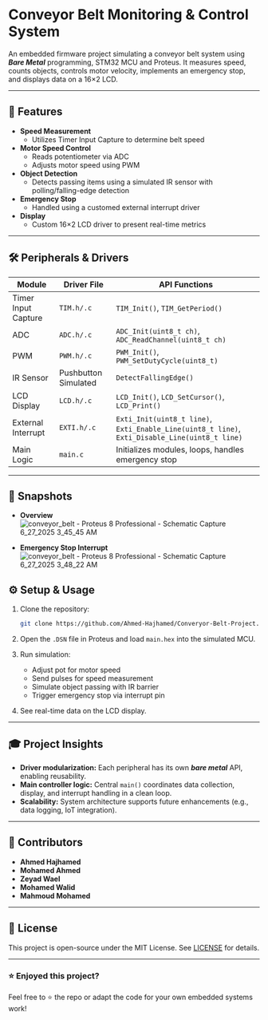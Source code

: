 # Conveyor Belt Monitoring & Control System

An embedded firmware project simulating a conveyor belt system using ***Bare Metal*** programming, STM32 MCU and Proteus. It measures speed, counts objects, controls motor velocity, implements an emergency stop, and displays data on a 16×2 LCD.

---

## 🚀 Features

- **Speed Measurement**  
  - Utilizes Timer Input Capture to determine belt speed
- **Motor Speed Control**  
  - Reads potentiometer via ADC  
  - Adjusts motor speed using PWM
- **Object Detection**  
  - Detects passing items using a simulated IR sensor with polling/falling-edge detection
- **Emergency Stop**  
  - Handled using a customed external interrupt driver
- **Display**  
  - Custom 16×2 LCD driver to present real-time metrics

---

## 🛠️ Peripherals & Drivers

| Module                | Driver File           | API Functions                                 |
|-----------------------|------------------------|-----------------------------------------------|
| Timer Input Capture   | `TIM.h/.c`             | `TIM_Init()`, `TIM_GetPeriod()` |
| ADC                   | `ADC.h/.c`             | `ADC_Init(uint8_t ch)`, `ADC_ReadChannel(uint8_t ch)`   |
| PWM                   | `PWM.h/.c`             | `PWM_Init()`, `PWM_SetDutyCycle(uint8_t)`     |
| IR Sensor             | Pushbutton Simulated    | `DetectFallingEdge()` |
| LCD Display           | `LCD.h/.c`             | `LCD_Init()`, `LCD_SetCursor()`, `LCD_Print()` |
| External Interrupt    | `EXTI.h/.c`             | `Exti_Init(uint8_t line)`, `Exti_Enable_Line(uint8_t line)`, `Exti_Disable_Line(uint8_t line)`|
| Main Logic            | `main.c`               | Initializes modules, loops, handles emergency stop |

---

## 📸 Snapshots
- **Overview**
  ![conveyor_belt - Proteus 8 Professional - Schematic Capture 6_27_2025 3_45_45 AM](https://github.com/user-attachments/assets/63736c45-19cc-4600-b065-92aad782d68c)

- **Emergency Stop Interrupt**
  ![conveyor_belt - Proteus 8 Professional - Schematic Capture 6_27_2025 3_48_22 AM](https://github.com/user-attachments/assets/d00fe226-b2c7-4897-a468-601131c39c4b)

## ⚙️ Setup & Usage

1. Clone the repository:  
   ```bash
   git clone https://github.com/Ahmed-Hajhamed/Converyor-Belt-Project.git

2. Open the `.DSN` file in Proteus and load `main.hex` into the simulated MCU.
3. Run simulation:

   * Adjust pot for motor speed
   * Send pulses for speed measurement
   * Simulate object passing with IR barrier
   * Trigger emergency stop via interrupt pin
4. See real-time data on the LCD display.

---

## 🎓 Project Insights

* **Driver modularization:** Each peripheral has its own ***bare metal*** API, enabling reusability.
* **Main controller logic:** Central `main()` coordinates data collection, display, and interrupt handling in a clean loop.
* **Scalability:** System architecture supports future enhancements (e.g., data logging, IoT integration).

---

## 🤝 Contributors

* **Ahmed Hajhamed**
* **Mohamed Ahmed**
* **Zeyad Wael**
* **Mohamed Walid**
* **Mahmoud Mohamed**

---

## 📄 License

This project is open-source under the MIT License. See [LICENSE](LICENSE) for details.

---

### ⭐ Enjoyed this project?

Feel free to ⭐ the repo or adapt the code for your own embedded systems work!
